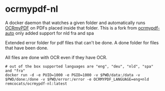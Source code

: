 # ocrmypdf-nl

A docker daemon that watches a given folder and automatically runs [OCRmyPDF](https://github.com/jbarlow83/OCRmyPDF) on PDFs placed inside that folder.
This is a fork from [ocrmypdf-auto](https://github.com/choffmeister/docker-ocrmypdf-auto) only added support for nld fra and spa

Extended error folder for pdf files that can't be done.
A done folder for files that have been done.

All files are done with OCR even if they have OCR.

```
# out of the box supported languages are "eng", "deu", "nld", "spa" and "fra"  
docker run -d -e PUID=1000 -e PGID=1000 -v $PWD/data:/data -v $PWD/done:/done -v $PWD/error:/error -e OCRMYPDF_LANGUAGE=eng+nld remcocats/ocrmypdf-nl:latest
```